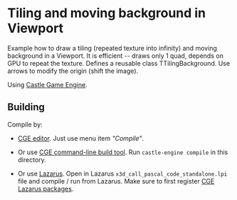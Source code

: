 # Tiling and moving background in Viewport

Example how to draw a tiling (repeated texture into infinity) and moving background
in a Viewport. It is efficient -- draws only 1 quad, depends on GPU to repeat the texture.
Defines a reusable class TTilingBackground.
Use arrows to modify the origin (shift the image).

Using [Castle Game Engine](https://castle-engine.io/).

## Building

Compile by:

- [CGE editor](https://castle-engine.io/manual_editor.php). Just use menu item _"Compile"_.

- Or use [CGE command-line build tool](https://castle-engine.io/build_tool). Run `castle-engine compile` in this directory.

- Or use [Lazarus](https://www.lazarus-ide.org/). Open in Lazarus `x3d_call_pascal_code_standalone.lpi` file and compile / run from Lazarus. Make sure to first register [CGE Lazarus packages](https://castle-engine.io/lazarus).
